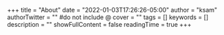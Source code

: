 +++
title = "About"
date = "2022-01-03T17:26:26-05:00"
author = "ksam"
authorTwitter = "" #do not include @
cover = ""
tags = []
keywords = []
description = ""
showFullContent = false
readingTime = true
+++
